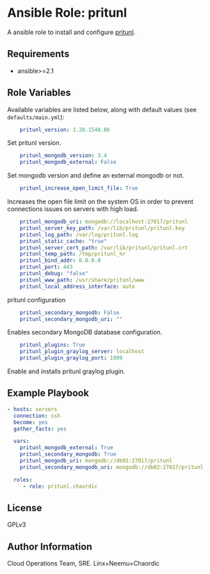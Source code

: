 Ansible Role: pritunl
=========

A ansible role to install and configure [pritunl](https://pritunl.com/).

Requirements
------------

* ansible>=2.1

Role Variables
--------------

Available variables are listed below, along with default values (see `defaults/main.yml`):

```yaml
    pritunl_version: 1.28.1548.86
```

Set pritunl version.

```yaml
    pritunl_mongodb_version: 3.4
    pritunl_mongodb_external: False
```

Set mongodb version and define an external mongodb or not.

```yaml
    pritunl_increase_open_limit_file: True
```

Increases the open file limit on the system OS in order to prevent connections issues on servers with high load.

```yaml
    pritunl_mongodb_uri: mongodb://localhost:27017/pritunl
    pritunl_server_key_path: /var/lib/pritunl/pritunl.key
    pritunl_log_path: /var/log/pritunl.log
    pritunl_static_cache: "true"
    pritunl_server_cert_path: /var/lib/pritunl/pritunl.crt
    pritunl_temp_path: /tmp/pritunl_%r
    pritunl_bind_addr: 0.0.0.0
    pritunl_port: 443
    pritunl_debug: "false"
    pritunl_www_path: /usr/share/pritunl/www
    pritunl_local_address_interface: auto
```

pritunl configuration

```yaml
    pritunl_secondary_mongodb: False
    pritunl_secondary_mongodb_uri: ""
```

Enables secondary MongoDB database configuration.

```yaml
    pritunl_plugins: True
    pritunl_plugin_graylog_server: localhost
    pritunl_plugin_graylog_port: 1999
```

Enable and installs pritunl graylog plugin.

Example Playbook
----------------
```yaml
- hosts: servers
  connection: ssh
  become: yes
  gather_facts: yes

  vars:
    pritunl_mongodb_external: True
    pritunl_secondary_mongodb: True
    pritunl_mongodb_uri: mongodb://db01:27017/pritunl
    pritunl_secondary_mongodb_uri: mongodb://db02:27017/pritunl

  roles:
     - role: pritunl.chaordic
```

License
-------

GPLv3

Author Information
------------------

Cloud Operations Team, SRE. Linx+Neemu+Chaordic
